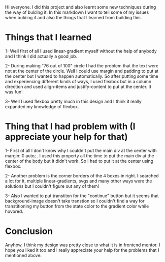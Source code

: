 Hi everyone. I did this project and also
learnt some new techniques during the way
of bulding it. In this markdown I want to
tell some of my issues when bulding it
and also the things that I learned from
building this.

# Things that I learned

1- Well first of all I used linear-gradient myself without
the help of anybody and I think I did actually a good job.

2- During making "76 out of 100" circle I had the problem
that the text were not at the center of the circle. Well
I could use margin and padding to put at the center but I
wanted to happen automatically. So after putting some time
and experiencing different kinds of ways, I used flexbox but
in a column direction and used align-items and justify-content
to put at the center. It was fun!

3- Well I used flexbox pretty much in this design and I think
it really expanded my knowledge of flexbox.

# Thing that I had problem with (I appreciate your help for that)

1- First of all I don't know why I couldn't put the main div at
the center with margin: 0 auto; . I used this property all the time
to put the main div at the center of the body but it didn't work. So
I had to put it at the center using flexbox.

2- Another problem is the corner borders of the 4 boxes in right.
I searched a lot for it, multiple linear-gradients, svgs and many
other ways were the solutions but I couldn't figure out any of them!

3- Also I wanted to put transtiton for the "continue" button but it
seems that background-image doesn't take transtion so I couldn't find
a way for transtitioning my button from the state color to the gradient
color while hovored.

# Conclusion

Anyhow, I think my design was pretty close to what it is in frontend mentor.
I hope you liked it too and I really appreciate your help for the problems
that I mentioned above.
